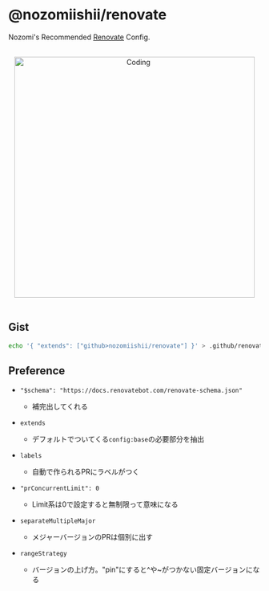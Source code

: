 # @nozomiishii/renovate

Nozomi's Recommended [Renovate](https://docs.renovatebot.com/) Config.

<!-- Main Image -->
<br>
<div align="center">
  <img src="https://media.giphy.com/media/f7b9ltJ4FrhnsKjYx2/giphy.gif" alt="Coding" width="480" />
</div>
<br>

## Gist

```bash
echo '{ "extends": ["github>nozomiishii/renovate"] }' > .github/renovate.json
```

## Preference

- `"$schema": "https://docs.renovatebot.com/renovate-schema.json"`
  - 補完出してくれる

- `extends`
  - デフォルトでついてくる`config:base`の必要部分を抽出

- `labels`
  - 自動で作られるPRにラベルがつく

- `"prConcurrentLimit": 0`
  - Limit系は0で設定すると無制限って意味になる

- `separateMultipleMajor`
  - メジャーバージョンのPRは個別に出す

- `rangeStrategy`
  - バージョンの上げ方。"pin"にすると^や~がつかない固定バージョンになる
